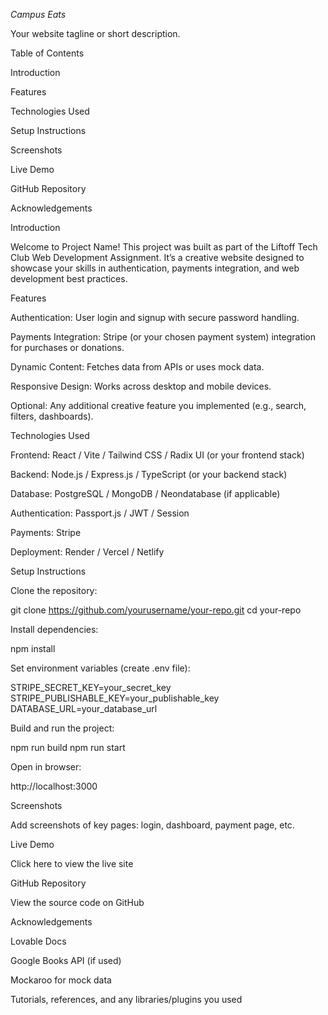 *Campus Eats*

Your website tagline or short description.

Table of Contents

Introduction

Features

Technologies Used

Setup Instructions

Screenshots

Live Demo

GitHub Repository

Acknowledgements

Introduction

Welcome to Project Name! This project was built as part of the Liftoff Tech Club Web Development Assignment.
It’s a creative website designed to showcase your skills in authentication, payments integration, and web development best practices.

Features

Authentication: User login and signup with secure password handling.

Payments Integration: Stripe (or your chosen payment system) integration for purchases or donations.

Dynamic Content: Fetches data from APIs or uses mock data.

Responsive Design: Works across desktop and mobile devices.

Optional: Any additional creative feature you implemented (e.g., search, filters, dashboards).

Technologies Used

Frontend: React / Vite / Tailwind CSS / Radix UI (or your frontend stack)

Backend: Node.js / Express.js / TypeScript (or your backend stack)

Database: PostgreSQL / MongoDB / Neondatabase (if applicable)

Authentication: Passport.js / JWT / Session

Payments: Stripe

Deployment: Render / Vercel / Netlify

Setup Instructions

Clone the repository:

git clone https://github.com/yourusername/your-repo.git
cd your-repo


Install dependencies:

npm install


Set environment variables (create .env file):

STRIPE_SECRET_KEY=your_secret_key
STRIPE_PUBLISHABLE_KEY=your_publishable_key
DATABASE_URL=your_database_url


Build and run the project:

npm run build
npm run start


Open in browser:

http://localhost:3000

Screenshots

Add screenshots of key pages: login, dashboard, payment page, etc.

Live Demo

Click here to view the live site

GitHub Repository

View the source code on GitHub

Acknowledgements

Lovable Docs

Google Books API
 (if used)

Mockaroo
 for mock data

Tutorials, references, and any libraries/plugins you used
